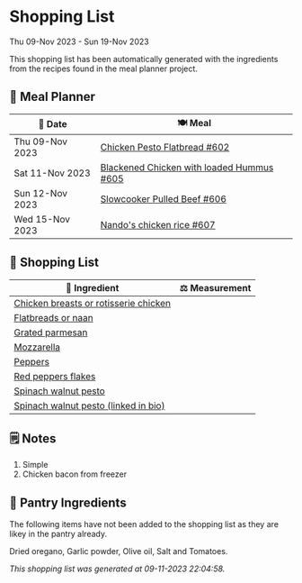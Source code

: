 # Shopping List

Thu 09-Nov 2023 - Sun 19-Nov 2023

This shopping list has been automatically generated with the ingredients from the recipes found in the meal planner project.

## 📅 Meal Planner

|📅 Date| 🍽️ Meal|
|----|----|
|Thu 09-Nov 2023|[Chicken Pesto Flatbread #602](https://github.com/jcallaghan/The-Cookbook/issues/602)|
|Sat 11-Nov 2023|[Blackened Chicken with loaded Hummus #605](https://github.com/jcallaghan/The-Cookbook/issues/605)|
|Sun 12-Nov 2023|[Slowcooker Pulled Beef #606](https://github.com/jcallaghan/The-Cookbook/issues/606)|
|Wed 15-Nov 2023|[Nando's chicken rice #607](https://github.com/jcallaghan/The-Cookbook/issues/607)|

## 🛒 Shopping List

| 🍌 Ingredient| ⚖️ Measurement|
|----------|-----------|
|[Chicken breasts or rotisserie chicken](https://www.sainsburys.co.uk/gol-ui/SearchResults/Chicken%20breasts%20or%20rotisserie%20chicken)||
|[Flatbreads or naan](https://www.sainsburys.co.uk/gol-ui/SearchResults/Flatbreads%20or%20naan)||
|[Grated parmesan](https://www.sainsburys.co.uk/gol-ui/SearchResults/Grated%20parmesan)||
|[Mozzarella](https://www.sainsburys.co.uk/gol-ui/SearchResults/Mozzarella)||
|[Peppers](https://www.sainsburys.co.uk/gol-ui/SearchResults/Peppers)||
|[Red peppers flakes](https://www.sainsburys.co.uk/gol-ui/SearchResults/Red%20peppers%20flakes)||
|[Spinach walnut pesto](https://www.sainsburys.co.uk/gol-ui/SearchResults/Spinach%20walnut%20pesto)||
|[Spinach walnut pesto (linked in bio)](https://www.sainsburys.co.uk/gol-ui/SearchResults/Spinach%20walnut%20pesto%20(linked%20in%20bio))||

## 🗒️ Notes

1. Simple
1. Chicken bacon from freezer

## 🏪 Pantry Ingredients

The following items have not been added to the shopping list as they are likey in the pantry already.

Dried oregano, Garlic powder, Olive oil, Salt and Tomatoes.


_This shopping list was generated at 09-11-2023 22:04:58._